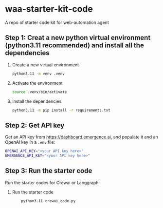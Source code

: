# waa-starter-kit-code

A repo of starter code kit for web-automation agent

## Step 1: Creat a new python virtual environment (python3.11 recommended) and install all the dependencies

1. Create a new virtual environment

   ```bash
   python3.11 -m venv .venv
   ```

2. Activate the environment

    ```bash
    source .venv/bin/activate
    ```

3. Install the dependencies

    ```bash
    python3.11 -m pip install -r requirements.txt
    ```

## Step 2: Get API key

Get an API key from <https://dashboard.emergence.ai>, and populate it and an OpenAI key in a `.env` file:

```bash
OPENAI_API_KEY="<your API key here>"
EMERGENCE_API_KEY="<your API key here>"
```

## Step 3: Run the starter code

 Run the starter codes for Crewai or Langgraph

1. Run the starter code

    ```bash
        python3.11 crewai_code.py
    ```
